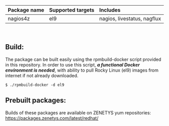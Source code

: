 | <nobr>Package name</nobr> | <nobr>Supported targets</nobr> | Includes |
| :--- | :--- | :--- |
| nagios4z | el9 | nagios, livestatus, nagflux |
<br/>

## Build:

The package can be built easily using the rpmbuild-docker script provided
in this repository. In order to use this script, _**a functional Docker
environment is needed**_, with ability to pull Rocky Linux (el9) images
from internet if not already downloaded.

```
$ ./rpmbuild-docker -d el9
```

## Prebuilt packages:

Builds of these packages are available on ZENETYS yum repositories:<br/>
https://packages.zenetys.com/latest/redhat/
